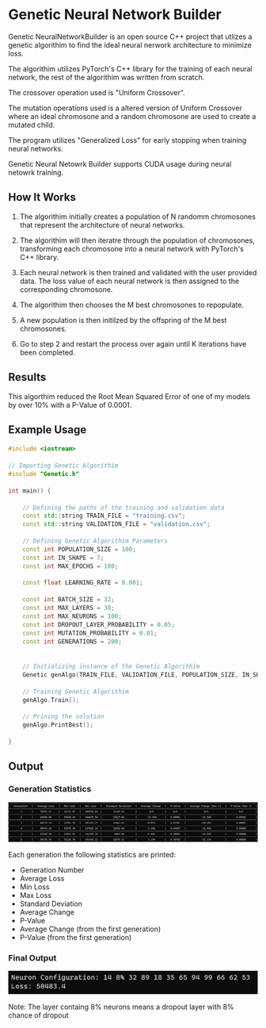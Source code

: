 # Genetic Neural Network Builder
Genetic NeuralNetworkBuilder is an open source C++ project that utlizes a genetic algorithim to find the ideal neural nerwork architecture to minimize loss.

The algorithim utilizes PyTorch's C++ library for the training of each neural network, the rest of the algorithim was written from scratch.

The crossover operation used is "Uniform Crossover".

The mutation operations used is a altered version of Uniform Crossover where an ideal chromosone and a random chromosone are used to create a mutated child.

The program utilizes "Generalized Loss" for early stopping when training neural networks.

Genetic Neural Netowrk Builder supports CUDA usage during neural netowrk training.

## How It Works 
1. The algorithim initially creates a population of N randomm chromosones that represent the architecture of neural networks. 

2. The algorithim will then iteratre through the population of chromosones, transforming each chromosone into a neural network with PyTorch's C++ library.

3. Each neural network is then trained and validated with the user provided data. The loss value of each neural network is then assigned to the corresponding chromosone.

4. The algorithim then chooses the M best chromosones to repopulate. 

5. A new population is then initilzed by the offspring of the M best chromosones. 

6. Go to step 2 and restart the process over again until K iterations have been completed.

## Results
This algorthim reduced the Root Mean Squared Error of one of my models by over 10% with a P-Value of 0.0001.  




## Example Usage
```c++
#include <iostream>

// Importing Genetic Algorithim
#include "Genetic.h"

int main() {

    // Defining the paths of the training and validation data
	const std::string TRAIN_FILE = "training.csv";
	const std::string VALIDATION_FILE = "validation.csv";

    // Defining Genetic Algorithim Parameters
	const int POPULATION_SIZE = 100;
	const int IN_SHAPE = 7;
	const int MAX_EPOCHS = 100;

	const float LEARNING_RATE = 0.001;

	const int BATCH_SIZE = 32;
	const int MAX_LAYERS = 30;
	const int MAX_NEURONS = 100;
	const int DROPOUT_LAYER_PROBABILITY = 0.05;
	const int MUTATION_PROBABILITY = 0.01;
	const int GENERATIONS = 200;


    // Initializing instance of the Genetic Algorithim
	Genetic genAlgo(TRAIN_FILE, VALIDATION_FILE, POPULATION_SIZE, IN_SHAPE, MAX_EPOCHS, LEARNING_RATE, BATCH_SIZE, MAX_LAYERS, MAX_NEURONS, DROPOUT_LAYER_PROBABILITY, MUTATION_PROBABILITY, GENERATIONS);

    // Training Genetic Algorithim
	genAlgo.Train();

    // Prining the solution 
	genAlgo.PrintBest();

}

```

## Output

### Generation Statistics
![image_info](pics/start.png)

Each generation the following statistics are printed: 

* Generation Number
* Average Loss
* Min Loss
* Max Loss
* Standard Deviation
* Average Change
* P-Value
* Average Change (from the first generation)
* P-Value (from the first generation)

### Final Output
![image_info](pics/end.png)

Note: The layer containg 8% neurons means a dropout layer with 8% chance of dropout

